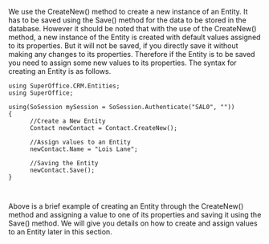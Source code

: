 <properties date="2016-05-11"
SortOrder="50"
/>

We use the CreateNew() method to create a new instance of an Entity. It has to be saved using the Save() method for the data to be stored in the database. However it should be noted that with the use of the CreateNew() method, a new instance of the Entity is created with default values assigned to its properties. But it will not be saved, if you directly save it without making any changes to its properties. Therefore if the Entity is to be saved you need to assign some new values to its properties. The syntax for creating an Entity is as follows.

 

```
using SuperOffice.CRM.Entities;
using SuperOffice;
 
using(SoSession mySession = SoSession.Authenticate("SAL0", ""))
{
      //Create a New Entity
      Contact newContact = Contact.CreateNew();
 
      //Assign values to an Entity
      newContact.Name = "Lois Lane";
 
      //Saving the Entity
      newContact.Save();
}

 
```

Above is a brief example of creating an Entity through the CreateNew() method and assigning a value to one of its properties and saving it using the Save() method. We will give you details on how to create and assign values to an Entity later in this section.
